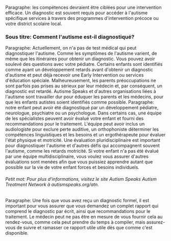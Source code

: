Paragraphe: les compétences devraient être ciblées pour une intervention efficace. Un diagnostic est souvent requis pour accéder à l'autisme spécifique services à travers des programmes d'intervention précoce ou votre district scolaire local.
### Sous titre: Comment l'autisme est-il diagnostiqué?
Paragraphe: Actuellement, on n'a pas de test médical qui peut diagnostiquer l'autisme. Comme les symptômes de l'autisme varient, de même que les itinéraires pour obtenir un diagnostic. Vous pouvez avoir soulevé des questions avec votre pédiatre. Certains enfants sont identifiés comme ayant un développement retards avant d'obtenir un diagnostic d'autisme et peut déjà recevoir une Early Intervention ou services d'éducation spéciale. Malheureusement, les parents préoccupations ne sont parfois pas prises au sérieux par leur médecin et, par conséquent, un diagnostic est retardé. Autisme Speaks et d'autres organisations liées à l'autisme sont travailler dur pour éduquer les parents et les médecins, pour que les enfants autistes soient identifiés comme possible.
Paragraphe: notre enfant peut avoir été diagnostiqué par un développement pédiatre, neurologue, psychiatre ou un psychologue. Dans certains cas, une équipe de les spécialistes peuvent avoir évalué votre enfant et fourni des recommandations pour le traitement. L'équipe peut avoir inclus un audiologiste pour exclure perte auditive, un orthophoniste déterminer les compétences linguistiques et les besoins et un ergothérapeute pour évaluer l'état physique et motricité. Une évaluation pluridisciplinaire est important pour diagnostiquer l'autisme et d'autres défis qui accompagnent souvent l'autisme, comme les retards motricité. Si votre enfant n'a pas été évalué par une équipe multidisciplinaire, vous voulez vous assurer d'autres évaluations sont menées afin que vous puissiez apprendre autant que possible sur la vie de votre enfant forces et besoins individuels.
###### Petit mot: Pour plus d'informations, visitez le site Autism Speaks Autism Treatment Network à autismspeaks.org/atn.
Paragraphe: Une fois que vous avez reçu un diagnostic formel, il est important pour vous assurer que vous demandez un complet rapport qui comprend le diagnostic par écrit, ainsi que recommandations pour le traitement. Le médecin peut ne pas être en mesure de vous fournir cela au rendez-vous, comme cela peut prendre du temps à compiler, mais assurez-vous de suivre et ramasser ce rapport utile utile dès que comme c'est disponible.
